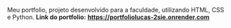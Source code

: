 Meu portfolio, projeto desenvolvido para a faculdade, utilizando HTML, CSS e Python.
**Link do portfolio:**
**https://portfoliolucas-2sie.onrender.com**
